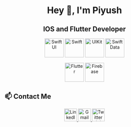 <h1 align="center">Hey 👋, I'm Piyush</h1>
<h2 align="center"> IOS and Flutter Developer</h2>
<p align="center">

  <img src="https://developer.apple.com/assets/elements/icons/swiftui/swiftui-96x96_2x.png" alt="SwiftUI" width="60" />
  <img src="https://img.icons8.com/?size=100&id=24465&format=png&color=000000" alt="Swift" width="60" />
  <img src="https://img.icons8.com/?size=100&id=wvf2supDXcj7&format=png&color=000000" alt="UIKit" width="60" />
 
  <img src="https://developer.apple.com/assets/elements/icons/swiftdata/swiftdata-96x96_2x.png" alt="SwiftData" width="60" />
</p>

<p align="center">
 
  <img src="https://img.icons8.com/?size=100&id=7I3BjCqe9rjG&format=png&color=000000" alt="Flutter" width="60" />
  <img src="https://img.icons8.com/?size=100&id=62452&format=png&color=000000" alt="Firebase" width="60" />

</p>

## 📫 Contact Me
<p align="center">
  <a href="https://www.linkedin.com/in/piyushwaje/" target="_blank">
    <img src="https://upload.wikimedia.org/wikipedia/commons/8/81/LinkedIn_icon.svg" alt="LinkedIn" width="40" />
  </a>
  <a href="mailto:piyushwaje2002@gmail.com">
    <img src="https://upload.wikimedia.org/wikipedia/commons/7/7e/Gmail_icon_%282020%29.svg" alt="Gmail" width="40" />
  </a>
  <a href="https://x.com/piyushwaje" target="_blank">
    <img src="https://img.icons8.com/?size=100&id=phOKFKYpe00C&format=png" alt="Twitter (X)" width="40" />
  </a>
</p>









###
